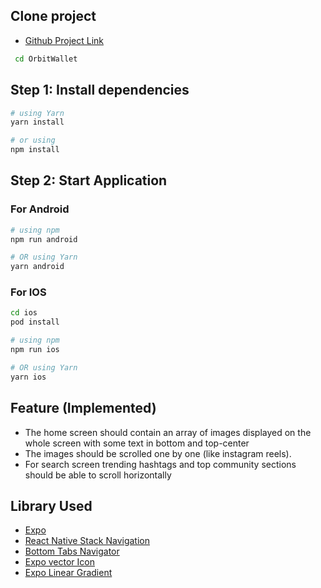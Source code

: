 ## Clone project

- [Github Project Link](https://github.com/SaurabhKumarVerma/OrbitWallet)
  <br>

```bash
 cd OrbitWallet
```

## Step 1: Install dependencies

```bash
# using Yarn
yarn install

# or using
npm install

```

## Step 2: Start Application

### For Android

```bash
# using npm
npm run android

# OR using Yarn
yarn android
```

### For IOS

```bash
cd ios
pod install

# using npm
npm run ios

# OR using Yarn
yarn ios
```

## Feature (Implemented)

- The home screen should contain an array of images displayed on the whole screen with some text in bottom and top-center
- The images should be scrolled one by one (like instagram reels).
- For search screen trending hashtags and top community sections should be able to scroll horizontally

## Library Used

- [Expo](https://reactnative.dev/docs/environment-setup)
- [React Native Stack Navigation](https://reactnavigation.org/docs/native-stack-navigator)
- [Bottom Tabs Navigator](https://reactnavigation.org/docs/bottom-tab-navigator)
- [Expo vector Icon](https://www.npmjs.com/package/react-native-vector-icons)
- [Expo Linear Gradient](https://docs.expo.dev/versions/latest/sdk/linear-gradient/)
